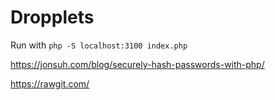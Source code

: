 Dropplets
=========

Run with `php -S localhost:3100 index.php`

https://jonsuh.com/blog/securely-hash-passwords-with-php/

https://rawgit.com/